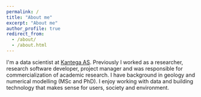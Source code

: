 ```yaml
---
permalink: /
title: "About me"
excerpt: "About me"
author_profile: true
redirect_from: 
  - /about/
  - /about.html
---
```


I'm a data scientist at [Kantega AS](kantega.no). Previously I worked as a researcher, research software developer, project manager and was responsible for commercialization of academic research. I have background in geology and numerical modelling (MSc and PhD). I enjoy working with data and building technology that makes sense for users, society and environment. 
